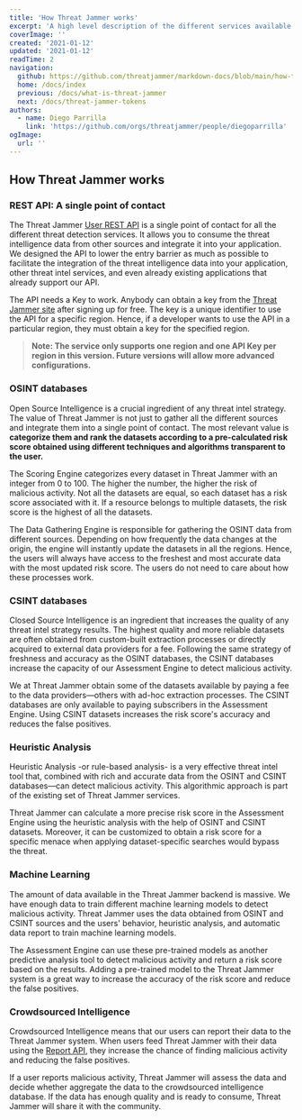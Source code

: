 ```yaml
---
title: 'How Threat Jammer works'
excerpt: 'A high level description of the different services available.'
coverImage: ''
created: '2021-01-12'
updated: '2021-01-12'
readTime: 2
navigation:
  github: https://github.com/threatjammer/markdown-docs/blob/main/how-threat-jammer-works.md
  home: /docs/index
  previous: /docs/what-is-threat-jammer
  next: /docs/threat-jammer-tokens
authors:
  - name: Diego Parrilla
    link: 'https://github.com/orgs/threatjammer/people/diegoparrilla'
ogImage:
  url: ''
---
```


## How Threat Jammer works

### REST API: A single point of contact

The Threat Jammer [User REST API](/docs/introduction-threat-jammer-user-api) is a single point of contact for all the different threat detection services. It allows you to consume the threat intelligence data from other sources and integrate it into your application. We designed the API to lower the entry barrier as much as possible to facilitate the integration of the threat intelligence data into your application, other threat intel services, and even already existing applications that already support our API.

The API needs a Key to work. Anybody can obtain a key from the [Threat Jammer site](https://threatjammer.com/keys/) after signing up for free. The key is a unique identifier to use the API for a specific region. Hence, if a developer wants to use the API in a particular region, they must obtain a key for the specified region.

> **Note: The service only supports one region and one API Key per region in this version. Future versions will allow more advanced configurations.** 

### OSINT databases

Open Source Intelligence is a crucial ingredient of any threat intel strategy. The value of Threat Jammer is not just to gather all the different sources and integrate them into a single point of contact. The most relevant value is  **categorize them and rank the datasets according to a pre-calculated risk score obtained using different techniques and algorithms transparent to the user.**

The Scoring Engine categorizes every dataset in Threat Jammer with an integer from 0 to 100. The higher the number, the higher the risk of malicious activity. Not all the datasets are equal, so each dataset has a risk score associated with it. If a resource belongs to multiple datasets, the risk score is the highest of all the datasets.

The Data Gathering Engine is responsible for gathering the OSINT data from different sources. Depending on how frequently the data changes at the origin, the engine will instantly update the datasets in all the regions. Hence, the users will always have access to the freshest and most accurate data with the most updated risk score. The users do not need to care about how these processes work.

### CSINT databases

Closed Source Intelligence is an ingredient that increases the quality of any threat intel strategy results. The highest quality and more reliable datasets are often obtained from custom-built extraction processes or directly acquired to external data providers for a fee. Following the same strategy of freshness and accuracy as the OSINT databases, the CSINT databases increase the capacity of our Assessment Engine to detect malicious activity.

We at Threat Jammer obtain some of the datasets available by paying a fee to the data providers—others with ad-hoc extraction processes. The CSINT databases are only available to paying subscribers in the Assessment Engine. Using CSINT datasets increases the risk score's accuracy and reduces the false positives.

### Heuristic Analysis

Heuristic Analysis -or rule-based analysis- is a very effective threat intel tool that, combined with rich and accurate data from the OSINT and CSINT databases—can detect malicious activity. This algorithmic approach is part of the existing set of Threat Jammer services.

Threat Jammer can calculate a more precise risk score in the Assessment Engine using the heuristic analysis with the help of OSINT and CSINT datasets. Moreover, it can be customized to obtain a risk score for a specific menace when applying dataset-specific searches would bypass the threat. 

### Machine Learning

The amount of data available in the Threat Jammer backend is massive. We have enough data to train different machine learning models to detect malicious activity. Threat Jammer uses the data obtained from OSINT and CSINT sources and the users' behavior, heuristic analysis, and automatic data report to train machine learning models.

The Assessment Engine can use these pre-trained models as another predictive analysis tool to detect malicious activity and return a risk score based on the results. Adding a pre-trained model to the Threat Jammer system is a great way to increase the accuracy of the risk score and reduce the false positives.


### Crowdsourced Intelligence

Crowdsourced Intelligence means that our users can report their data to the Threat Jammer system. When users feed Threat Jammer with their data using the [Report API](/docs/introduction-threat-jammer-report-api), they increase the chance of finding malicious activity and reducing the false positives. 

If a user reports malicious activity, Threat Jammer will assess the data and decide whether aggregate the data to the crowdsourced intelligence database. If the data has enough quality and is ready to consume, Threat Jammer will share it with the community.